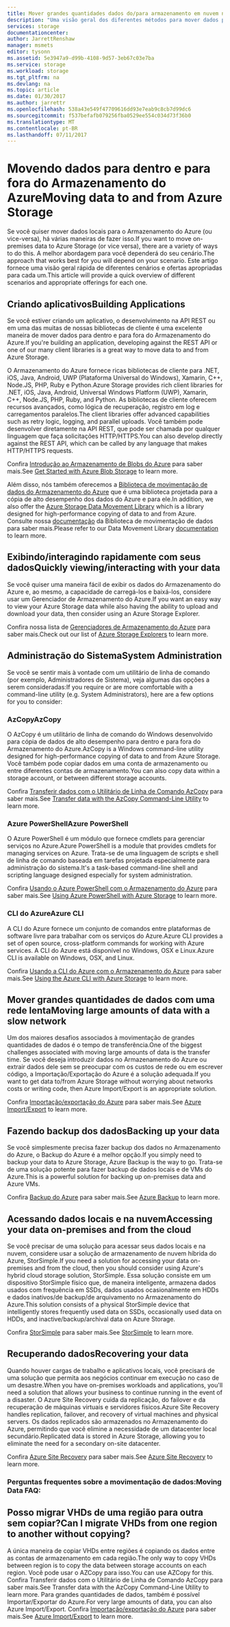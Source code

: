 ```yaml
---
title: Mover grandes quantidades dados do/para armazenamento em nuvem no Azure | Microsoft Docs
description: "Uma visão geral dos diferentes métodos para mover dados para dentro e para fora do Armazenamento do Azure."
services: storage
documentationcenter: 
author: JarrettRenshaw
manager: msmets
editor: tysonn
ms.assetid: 5e3947a9-d99b-4108-9d57-3eb67c03e7ba
ms.service: storage
ms.workload: storage
ms.tgt_pltfrm: na
ms.devlang: na
ms.topic: article
ms.date: 01/30/2017
ms.author: jarrettr
ms.openlocfilehash: 538a43e549f47709616dd93e7eab9c8cb7d99dc6
ms.sourcegitcommit: f537befafb079256fba0529ee554c034d73f36b0
ms.translationtype: MT
ms.contentlocale: pt-BR
ms.lasthandoff: 07/11/2017
---
```

# <a name="moving-data-to-and-from-azure-storage"></a><span data-ttu-id="8b5aa-103">Movendo dados para dentro e para fora do Armazenamento do Azure</span><span class="sxs-lookup"><span data-stu-id="8b5aa-103">Moving data to and from Azure Storage</span></span>
<span data-ttu-id="8b5aa-104">Se você quiser mover dados locais para o Armazenamento do Azure (ou vice-versa), há várias maneiras de fazer isso.</span><span class="sxs-lookup"><span data-stu-id="8b5aa-104">If you want to move on-premises data to Azure Storage (or vice versa), there are a variety of ways to do this.</span></span> <span data-ttu-id="8b5aa-105">A melhor abordagem para você dependerá do seu cenário.</span><span class="sxs-lookup"><span data-stu-id="8b5aa-105">The approach that works best for you will depend on your scenario.</span></span> <span data-ttu-id="8b5aa-106">Este artigo fornece uma visão geral rápida de diferentes cenários e ofertas apropriadas para cada um.</span><span class="sxs-lookup"><span data-stu-id="8b5aa-106">This article will provide a quick overview of different scenarios and appropriate offerings for each one.</span></span>

## <a name="building-applications"></a><span data-ttu-id="8b5aa-107">Criando aplicativos</span><span class="sxs-lookup"><span data-stu-id="8b5aa-107">Building Applications</span></span>
<span data-ttu-id="8b5aa-108">Se você estiver criando um aplicativo, o desenvolvimento na API REST ou em uma das muitas de nossas bibliotecas de cliente é uma excelente maneira de mover dados para dentro e para fora do Armazenamento do Azure.</span><span class="sxs-lookup"><span data-stu-id="8b5aa-108">If you're building an application, developing against the REST API or one of our many client libraries is a great way to move data to and from Azure Storage.</span></span>

<span data-ttu-id="8b5aa-109">O Armazenamento do Azure fornece ricas bibliotecas de cliente para .NET, iOS, Java, Android, UWP (Plataforma Universal do Windows), Xamarin, C++, Node.JS, PHP, Ruby e Python.</span><span class="sxs-lookup"><span data-stu-id="8b5aa-109">Azure Storage provides rich client libraries for .NET, iOS, Java, Android, Universal Windows Platform (UWP), Xamarin, C++, Node.JS, PHP, Ruby, and Python.</span></span> <span data-ttu-id="8b5aa-110">As bibliotecas de cliente oferecem recursos avançados, como lógica de recuperação, registro em log e carregamentos paralelos.</span><span class="sxs-lookup"><span data-stu-id="8b5aa-110">The client libraries offer advanced capabilities such as retry logic, logging, and parallel uploads.</span></span> <span data-ttu-id="8b5aa-111">Você também pode desenvolver diretamente na API REST, que pode ser chamada por qualquer linguagem que faça solicitações HTTP/HTTPS.</span><span class="sxs-lookup"><span data-stu-id="8b5aa-111">You can also develop directly against the REST API, which can be called by any language that makes HTTP/HTTPS requests.</span></span>

<span data-ttu-id="8b5aa-112">Confira [Introdução ao Armazenamento de Blobs do Azure](storage-dotnet-how-to-use-blobs.md) para saber mais.</span><span class="sxs-lookup"><span data-stu-id="8b5aa-112">See [Get Started with Azure Blob Storage](storage-dotnet-how-to-use-blobs.md) to learn more.</span></span>

<span data-ttu-id="8b5aa-113">Além disso, nós também oferecemos a [Biblioteca de movimentação de dados do Armazenamento do Azure](https://www.nuget.org/packages/Microsoft.Azure.Storage.DataMovement) que é uma biblioteca projetada para a cópia de alto desempenho dos dados do Azure e para ele.</span><span class="sxs-lookup"><span data-stu-id="8b5aa-113">In addition, we also offer the [Azure Storage Data Movement Library](https://www.nuget.org/packages/Microsoft.Azure.Storage.DataMovement) which is a library designed for high-performance copying of data to and from Azure.</span></span> <span data-ttu-id="8b5aa-114">Consulte nossa [documentação](https://github.com/Azure/azure-storage-net-data-movement) da Biblioteca de movimentação de dados para saber mais.</span><span class="sxs-lookup"><span data-stu-id="8b5aa-114">Please refer to our Data Movement Library [documentation](https://github.com/Azure/azure-storage-net-data-movement) to learn more.</span></span> 

## <a name="quickly-viewinginteracting-with-your-data"></a><span data-ttu-id="8b5aa-115">Exibindo/interagindo rapidamente com seus dados</span><span class="sxs-lookup"><span data-stu-id="8b5aa-115">Quickly viewing/interacting with your data</span></span>
<span data-ttu-id="8b5aa-116">Se você quiser uma maneira fácil de exibir os dados do Armazenamento do Azure e, ao mesmo, a capacidade de carregá-los e baixá-los, considere usar um Gerenciador de Armazenamento do Azure.</span><span class="sxs-lookup"><span data-stu-id="8b5aa-116">If you want an easy way to view your Azure Storage data while also having the ability to upload and download your data, then consider using an Azure Storage Explorer.</span></span>

<span data-ttu-id="8b5aa-117">Confira nossa lista de [Gerenciadores de Armazenamento do Azure](storage-explorers.md) para saber mais.</span><span class="sxs-lookup"><span data-stu-id="8b5aa-117">Check out our list of [Azure Storage Explorers](storage-explorers.md) to learn more.</span></span>

## <a name="system-administration"></a><span data-ttu-id="8b5aa-118">Administração do Sistema</span><span class="sxs-lookup"><span data-stu-id="8b5aa-118">System Administration</span></span>
<span data-ttu-id="8b5aa-119">Se você se sentir mais à vontade com um utilitário de linha de comando (por exemplo, Administradores de Sistema), veja algumas das opções a serem consideradas:</span><span class="sxs-lookup"><span data-stu-id="8b5aa-119">If you require or are more comfortable with a command-line utility (e.g. System Administrators), here are a few options for you to consider:</span></span>

### <a name="azcopy"></a><span data-ttu-id="8b5aa-120">AzCopy</span><span class="sxs-lookup"><span data-stu-id="8b5aa-120">AzCopy</span></span>
<span data-ttu-id="8b5aa-121">O AzCopy é um utilitário de linha de comando do Windows desenvolvido para cópia de dados de alto desempenho para dentro e para fora do Armazenamento do Azure.</span><span class="sxs-lookup"><span data-stu-id="8b5aa-121">AzCopy is a Windows command-line utility designed for high-performance copying of data to and from Azure Storage.</span></span> <span data-ttu-id="8b5aa-122">Você também pode copiar dados em uma conta de armazenamento ou entre diferentes contas de armazenamento.</span><span class="sxs-lookup"><span data-stu-id="8b5aa-122">You can also copy data within a storage account, or between different storage accounts.</span></span>

<span data-ttu-id="8b5aa-123">Confira [Transferir dados com o Utilitário de Linha de Comando AzCopy](storage-use-azcopy.md) para saber mais.</span><span class="sxs-lookup"><span data-stu-id="8b5aa-123">See [Transfer data with the AzCopy Command-Line Utility](storage-use-azcopy.md) to learn more.</span></span>

### <a name="azure-powershell"></a><span data-ttu-id="8b5aa-124">Azure PowerShell</span><span class="sxs-lookup"><span data-stu-id="8b5aa-124">Azure PowerShell</span></span>
<span data-ttu-id="8b5aa-125">O Azure PowerShell é um módulo que fornece cmdlets para gerenciar serviços no Azure.</span><span class="sxs-lookup"><span data-stu-id="8b5aa-125">Azure PowerShell is a module that provides cmdlets for managing services on Azure.</span></span> <span data-ttu-id="8b5aa-126">Trata-se de uma linguagem de scripts e shell de linha de comando baseada em tarefas projetada especialmente para administração do sistema.</span><span class="sxs-lookup"><span data-stu-id="8b5aa-126">It's a task-based command-line shell and scripting language designed especially for system administration.</span></span>

<span data-ttu-id="8b5aa-127">Confira [Usando o Azure PowerShell com o Armazenamento do Azure](storage-powershell-guide-full.md) para saber mais.</span><span class="sxs-lookup"><span data-stu-id="8b5aa-127">See [Using Azure PowerShell with Azure Storage](storage-powershell-guide-full.md) to learn more.</span></span>

### <a name="azure-cli"></a><span data-ttu-id="8b5aa-128">CLI do Azure</span><span class="sxs-lookup"><span data-stu-id="8b5aa-128">Azure CLI</span></span>
<span data-ttu-id="8b5aa-129">A CLI do Azure fornece um conjunto de comandos entre plataformas de software livre para trabalhar com os serviços do Azure.</span><span class="sxs-lookup"><span data-stu-id="8b5aa-129">Azure CLI provides a set of open source, cross-platform commands for working with Azure services.</span></span> <span data-ttu-id="8b5aa-130">A CLI do Azure está disponível no Windows, OSX e Linux.</span><span class="sxs-lookup"><span data-stu-id="8b5aa-130">Azure CLI is available on Windows, OSX, and Linux.</span></span>

<span data-ttu-id="8b5aa-131">Confira [Usando a CLI do Azure com o Armazenamento do Azure](storage-azure-cli.md) para saber mais.</span><span class="sxs-lookup"><span data-stu-id="8b5aa-131">See [Using the Azure CLI with Azure Storage](storage-azure-cli.md) to learn more.</span></span>

## <a name="moving-large-amounts-of-data-with-a-slow-network"></a><span data-ttu-id="8b5aa-132">Mover grandes quantidades de dados com uma rede lenta</span><span class="sxs-lookup"><span data-stu-id="8b5aa-132">Moving large amounts of data with a slow network</span></span>
<span data-ttu-id="8b5aa-133">Um dos maiores desafios associados à movimentação de grandes quantidades de dados é o tempo de transferência.</span><span class="sxs-lookup"><span data-stu-id="8b5aa-133">One of the biggest challenges associated with moving large amounts of data is the transfer time.</span></span> <span data-ttu-id="8b5aa-134">Se você deseja introduzir dados no Armazenamento do Azure ou extrair dados dele sem se preocupar com os custos de rede ou em escrever código, a Importação/Exportação do Azure é a solução adequada.</span><span class="sxs-lookup"><span data-stu-id="8b5aa-134">If you want to get data to/from Azure Storage without worrying about networks costs or writing code, then Azure Import/Export is an appropriate solution.</span></span>

<span data-ttu-id="8b5aa-135">Confira [Importação/exportação do Azure](storage-import-export-service.md) para saber mais.</span><span class="sxs-lookup"><span data-stu-id="8b5aa-135">See [Azure Import/Export](storage-import-export-service.md) to learn more.</span></span>

## <a name="backing-up-your-data"></a><span data-ttu-id="8b5aa-136">Fazendo backup dos dados</span><span class="sxs-lookup"><span data-stu-id="8b5aa-136">Backing up your data</span></span>
<span data-ttu-id="8b5aa-137">Se você simplesmente precisa fazer backup dos dados no Armazenamento do Azure, o Backup do Azure é a melhor opção.</span><span class="sxs-lookup"><span data-stu-id="8b5aa-137">If you simply need to backup your data to Azure Storage, Azure Backup is the way to go.</span></span> <span data-ttu-id="8b5aa-138">Trata-se de uma solução potente para fazer backup de dados locais e de VMs do Azure.</span><span class="sxs-lookup"><span data-stu-id="8b5aa-138">This is a powerful solution for backing up on-premises data and Azure VMs.</span></span>

<span data-ttu-id="8b5aa-139">Confira [Backup do Azure](../backup/backup-introduction-to-azure-backup.md) para saber mais.</span><span class="sxs-lookup"><span data-stu-id="8b5aa-139">See [Azure Backup](../backup/backup-introduction-to-azure-backup.md) to learn more.</span></span>

## <a name="accessing-your-data-on-premises-and-from-the-cloud"></a><span data-ttu-id="8b5aa-140">Acessando dados locais e na nuvem</span><span class="sxs-lookup"><span data-stu-id="8b5aa-140">Accessing your data on-premises and from the cloud</span></span>
<span data-ttu-id="8b5aa-141">Se você precisar de uma solução para acessar seus dados locais e na nuvem, considere usar a solução de armazenamento de nuvem híbrida do Azure, StorSimple.</span><span class="sxs-lookup"><span data-stu-id="8b5aa-141">If you need a solution for accessing your data on-premises and from the cloud, then you should consider using Azure's hybrid cloud storage solution, StorSimple.</span></span> <span data-ttu-id="8b5aa-142">Essa solução consiste em um dispositivo StorSimple físico que, de maneira inteligente, armazena dados usados com frequência em SSDs, dados usados ocasionalmente em HDDs e dados inativos/de backup/de arquivamento no Armazenamento do Azure.</span><span class="sxs-lookup"><span data-stu-id="8b5aa-142">This solution consists of a physical StorSimple device that intelligently stores frequently used data on SSDs, occasionally used data on HDDs, and inactive/backup/archival data on Azure Storage.</span></span>

<span data-ttu-id="8b5aa-143">Confira [StorSimple](../storsimple/storsimple-overview.md) para saber mais.</span><span class="sxs-lookup"><span data-stu-id="8b5aa-143">See [StorSimple](../storsimple/storsimple-overview.md) to learn more.</span></span>

## <a name="recovering-your-data"></a><span data-ttu-id="8b5aa-144">Recuperando dados</span><span class="sxs-lookup"><span data-stu-id="8b5aa-144">Recovering your data</span></span>
<span data-ttu-id="8b5aa-145">Quando houver cargas de trabalho e aplicativos locais, você precisará de uma solução que permita aos negócios continuar em execução no caso de um desastre.</span><span class="sxs-lookup"><span data-stu-id="8b5aa-145">When you have on-premises workloads and applications, you'll need a solution that allows your business to continue running in the event of a disaster.</span></span> <span data-ttu-id="8b5aa-146">O Azure Site Recovery cuida da replicação, do failover e da recuperação de máquinas virtuais e servidores físicos.</span><span class="sxs-lookup"><span data-stu-id="8b5aa-146">Azure Site Recovery handles replication, failover, and recovery of virtual machines and physical servers.</span></span> <span data-ttu-id="8b5aa-147">Os dados replicados são armazenados no Armazenamento do Azure, permitindo que você elimine a necessidade de um datacenter local secundário.</span><span class="sxs-lookup"><span data-stu-id="8b5aa-147">Replicated data is stored in Azure Storage, allowing you to eliminate the need for a secondary on-site datacenter.</span></span>

<span data-ttu-id="8b5aa-148">Confira [Azure Site Recovery](../site-recovery/site-recovery-overview.md) para saber mais.</span><span class="sxs-lookup"><span data-stu-id="8b5aa-148">See [Azure Site Recovery](../site-recovery/site-recovery-overview.md) to learn more.</span></span>
### <a name="moving-data-faq"></a><span data-ttu-id="8b5aa-149">Perguntas frequentes sobre a movimentação de dados:</span><span class="sxs-lookup"><span data-stu-id="8b5aa-149">Moving Data FAQ:</span></span>
## <a name="can-i-migrate-vhds-from-one-region-to-another-without-copying"></a><span data-ttu-id="8b5aa-150">Posso migrar VHDs de uma região para outra sem copiar?</span><span class="sxs-lookup"><span data-stu-id="8b5aa-150">Can I migrate VHDs from one region to another without copying?</span></span>
<span data-ttu-id="8b5aa-151">A única maneira de copiar VHDs entre regiões é copiando os dados entre as contas de armazenamento em cada região.</span><span class="sxs-lookup"><span data-stu-id="8b5aa-151">The only way to copy VHDs between region is to copy the data between storage accounts on each region.</span></span> <span data-ttu-id="8b5aa-152">Você pode usar o AZCopy para isso.</span><span class="sxs-lookup"><span data-stu-id="8b5aa-152">You can use AZCopy for this.</span></span> <span data-ttu-id="8b5aa-153">Confira Transferir dados com o Utilitário de Linha de Comando AzCopy para saber mais.</span><span class="sxs-lookup"><span data-stu-id="8b5aa-153">See Transfer data with the AzCopy Command-Line Utility to learn more.</span></span> <span data-ttu-id="8b5aa-154">Para grandes quantidades de dados, também é possível Importar/Exportar do Azure.</span><span class="sxs-lookup"><span data-stu-id="8b5aa-154">For very large amounts of data, you can also Azure Import/Export.</span></span> <span data-ttu-id="8b5aa-155">Confira [Importação/exportação do Azure](https://docs.microsoft.com/en-us/azure/storage/storage-import-export-service) para saber mais.</span><span class="sxs-lookup"><span data-stu-id="8b5aa-155">See [Azure Import/Export](https://docs.microsoft.com/en-us/azure/storage/storage-import-export-service) to learn more.</span></span>
